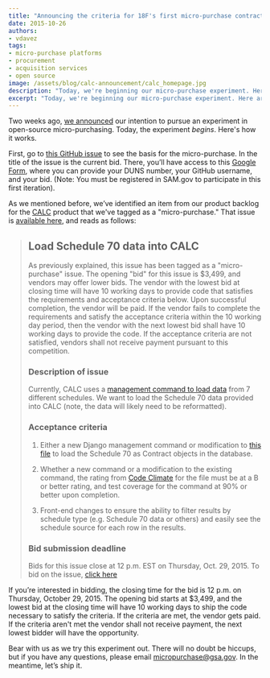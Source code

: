 ```yaml
---
title: "Announcing the criteria for 18F's first micro-purchase contract"
date: 2015-10-26
authors:
- vdavez
tags:
- micro-purchase platforms
- procurement
- acquisition services
- open source
image: /assets/blog/calc-announcement/calc_homepage.jpg
description: "Today, we're beginning our micro-purchase experiment. Here are the details of what we are looking for and our acceptance criteria for the final submission."
excerpt: "Today, we're beginning our micro-purchase experiment. Here are the details of what we are looking for and our acceptance criteria for the final submission."
---
```


Two weeks ago, [we announced](https://18f.gsa.gov/2015/10/13/open-source-micropurchasing/) our intention to pursue an experiment in open-source micro-purchasing. Today, the experiment *begins*. Here's how it works.

First, go to [this GitHub issue](https://github.com/18f/calc/issues/255) to see the basis for the micro-purchase. In the title of the issue is the current bid. There, you’ll have access to this [Google Form](https://docs.google.com/a/gsa.gov/forms/d/1eRFX0hSTTXMc2FulK6kPP2P02ZApQqlYZL7oVDghJJo/viewform), where you can provide your DUNS number, your GitHub username, and your bid. (Note: You must be registered in SAM.gov to participate in this first iteration).

As we mentioned before, we’ve identified an item from our product backlog for the [CALC](https://calc.gsa.gov) product that we've tagged as a "micro-purchase." That issue is [available here](https://github.com/18F/calc/issues/255), and reads as follows:

> ## Load Schedule 70 data into CALC
>
> As previously explained, this issue has been tagged as a "micro-purchase" issue. The opening "bid" for this issue is $3,499, and vendors may offer lower bids. The vendor with the lowest bid at closing time will have 10 working days to provide code that satisfies the requirements and acceptance criteria below. Upon successful completion, the vendor will be paid. If the vendor fails to complete the requirements and satisfy the acceptance criteria within the 10 working day period, then the vendor with the next lowest bid shall have 10 working days to provide the code. If the acceptance criteria are not satisfied, vendors shall not receive payment pursuant to this competition.
>
> ### Description of issue
>
> Currently, CALC uses a [management command to load data](https://github.com/18F/calc/blob/master/contracts/management/commands/load_data.py) from 7 different schedules. We want to load the Schedule 70 data provided into CALC (note, the data will likely need to be reformatted). 
>
> ### Acceptance criteria
>
> 1. Either a new Django management command or modification to [this file](https://github.com/18F/calc/blob/master/contracts/management/commands/load_data.py) to load the Schedule 70 as Contract objects in the database.
>
> 2. Whether a new command or a modification to the existing command, the rating from [Code Climate](https://codeclimate.com/github/18F/calc) for the file must be at a B or better rating, and test coverage for the command at 90% or better upon completion.
>
> 3. Front-end changes to ensure the ability to filter results by schedule type (e.g. Schedule 70 data or others) and easily see the schedule source for each row in the results.
>
> ### Bid submission deadline
>
> Bids for this issue close at 12 p.m. EST on Thursday, Oct. 29, 2015. To bid on the issue, [click here](https://docs.google.com/a/gsa.gov/forms/d/1eRFX0hSTTXMc2FulK6kPP2P02ZApQqlYZL7oVDghJJo/viewform)

If you’re interested in bidding, the closing time for the bid is 12 p.m. on Thursday, October 29, 2015. The opening bid starts at $3,499, and the lowest bid at the closing time will have 10 working days to ship the code necessary to satisfy the criteria. If the criteria are met, the vendor gets paid. If the criteria aren't met the vendor shall not receive payment, the next lowest bidder will have the opportunity.

Bear with us as we try this experiment out. There will no doubt be hiccups, but if you have any questions, please email [micropurchase@gsa.gov](mailto:micropurchase@gsa.gov). In the meantime, let’s ship it.
